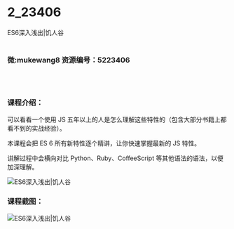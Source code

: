 # 2_23406
ES6深入浅出|饥人谷
<br/></br>
<h3>微:mukewang8 资源编号：5223406</h3>
<br/></br>
<h3>课程介绍：</h3>
<p>可以看看一个使用 JS 五年以上的人是怎么理解这些特性的（包含大部分书籍上都看不到的实战经验）。</p>
<p>本课程会把 ES 6 所有新特性逐个精讲，让你快速掌握最新的 JS 特性。</p>
<p>讲解过程中会横向对比 Python、Ruby、CoffeeScript 等其他语法的语法，以便加深理解。</p>
<p><img src="https://www.ko996.com/wp-content/uploads/img/2022/03/1-93-300x213.png" alt="ES6深入浅出|饥人谷"></p>
<div class="info-desc">
<h3>课程截图：</h3>
<p><img src="https://www.ko996.com/wp-content/uploads/img/2022/03/2-62.png" alt="ES6深入浅出|饥人谷"></p>


			
</div>
